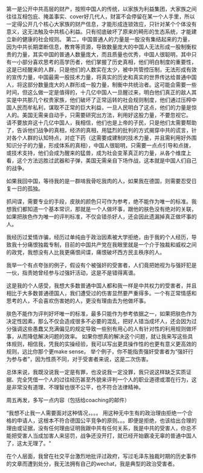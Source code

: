 第一是公开中共高层的财产，按照中国人的传统，以家族为利益集团，大家族之间往往互相包庇、掩盖事实、cover好几代人，财富不会停留在某一个人手里，所以一定得公开几个核心大家族的财产信息，才能形成连锁效应，只针对某个个体没有意义，这无法触及中共核心利益。只有彻底破坏了原来的畸形的生态系统，才能建立新的健康的社会规则。
第二，中国普通人的力量是一股没有集结起来的力量，因为中共长期垄断信息，教育等资源，导致数量庞大的中国人无法形成一股制衡权贵的力量，其实中国的普通人数量庞大，而且质量也优秀，中国人很聪明，其中只有一小部分喜欢思考的高学历者，他们掌握了历史真相，他们明白制度的重要性，这是已经醒来的人群，只是他们的人数实在太少，被中共管控压制，无法形成有效的宣传力量，中国最需一股技术力量，将真实的历史和真实的世界传达给普通中国人，将这部分数量庞大的人群形成一股力量，制衡中共统治者。这可能会需要一些时间，但这么做一定是值得的，十几亿中国人一旦醒过来，明白他们真正的敌人其实是中共那几个权贵家族，他们破坏了正常运转的社会规则制度，他们通过压榨中国人民而牟私利，谋取不正常的巨大利益，一旦人民明白了这点，他们的力量是惊人的。美国无需亲自动手，只需要研究出方法，利用好这股力量，不要忽视它。
请不要放弃这十几亿中国人，我相信，他们也是上帝的子民，只是他们太需要帮助了，告诉他们战争的真相，经济的真相，用猛烈的批判的方式揭穿中共的谎言，针对各个人群的认知特点，对症下药（这需要成建制的技术力量，并且需利用好外围知识分子的力量，形成体系的真相），中国人很聪明，只需要一点点引导和点拨，或技术支持，他们会成为醒来的猛兽，成为社会变革真正的力量，从各个维度上看，这个方法远胜过武器和子弹，美国无需亲自下场作战，这本就是中国人们自己的战争。



如果我回中国，等待我的是一群啃我骨吃我肉的人，如果我在德国，则需要忍受日复一日的孤独。

抓间谍，需要专业的手段，皮肤的颜色只可作为参考，绝不能作为唯一的标准。我想我们都知道一个基本常识，那就是一个人做坏事，跟他的肤色没有绝对的关联，如果把肤色作为唯一的评判标准，不仅会错杀好人，还会因此遗漏掉真正做坏事的人。

我经历过爱情诈骗，经历过单纯由于政治因素被大学拒绝，由于我的个人经历，导致我十分痛恨独裁专制，目前的中国共产党在我眼里就是一个介于独裁和威权之间的政党，我想没有人比我更痛恨间谍，痛恨破坏西方民主秩序的人。

我举一个有点夸张的例子，假设有个被强奸的受害者，人们竟把她视为与强奸犯是一伙，指责她曾经参与过强奸活动，这是不是错得离谱。

这是我的个人感受，我想大多数普通中国人都和我一样是中共权力的受害者，并且相比于大多数普通德国人，我们遭受过的伤害显然要严重得多。一个有正常情感和思考的人，不会喜欢伤害她的人，更没有理由去为他做坏事。



肤色不能作为评判好坏唯一的标准，最多只能作为参考依据之一，如果把肤色作为决定性因素，那么不仅会造成很多不必要的混乱，把好人错当成坏人，还会因为过分强调这些愚蠢又充满偏见的规定导致一些别有用心的人有针对性的利用规则做坏事，从而降低解决问题的效率。
如果你想真的解决这个问题，就让我来写这些具体规则，相信我，凭我的实操经验，我可以写出更具操作性的也更有意义更高效的规则，远比你那个更make sense。
举个例子，你不能指责强奸受害者为“强奸行为参与者”，因为性质不同，对于受害者来说，这是二次伤害。


总体来说，我既没说我一定是有罪，也没说我一定没罪，我只说这样缺乏实质证据、完全凭借一个人的过往经历甚至外貌来评判一个人的职业道德或潜在行为，这是非常没有道理、不理智也很不公平，也不符合法律精神。


周五再发，多写一点内容（包括给coaching的邮件）

“我想不止我一人需要面对这种情况，。。。 用这种无中生有的政治理由拒绝一个合格的申请人，这根本不符合德国公平竞争的原则。。。即便是拒绝，也该给出合理的理由或证据，没有任何理由证明我跟中共有任何关系，我是中共的受害人，你总不能把受害人当成加害人来惩罚，战争还没开打，就已经开始霸凌无辜的普通中国人了，这太无理了。“


在个人层面，我曾在社交平台激烈地批评过政府，写过毛泽东独裁时期的历史事件的文章而遭到处分，我无法拥有自己的wechat，我是典型的政治受害者。